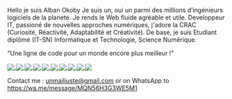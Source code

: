 
Hello je suis Alban Okoby
Je suis un, oui un parmi des millions d’ingénieurs logiciels de la planete. Je rends le Web fluide agréable et utile.
Developpeur IT, passioné de nouvelles approches numériques, j'adore la CRAC (Curiosité, Réactivité, Adaptabilité et Créativité). De base, je suis Etudiant diplômé (IT-SN) Informatique et Technologie, Science Numérique.

"Une ligne de code pour un monde encore plus meilleur !"

<a href="https://github.com/alban-okoby/alban-okoby">
  <img align="center" src="https://github-readme-stats.vercel.app/api?username=alban-okoby&theme=highcontrast&show_icons=true&count_private=true&show_owner=true" />
</a>
<a href="https://github.com/alban-okoby/alban-okoby">
  <img align="center" src="https://github-readme-stats.vercel.app/api/top-langs/?username=alban-okoby&theme=highcontrast&show_icons=true&hide=scss" />
</a>
<a href="https://github.com/alban-okoby/small-cauldron">
  <img align="center" src="https://github-readme-stats.vercel.app/api/pin/?username=alban-okoby&repo=small-cauldron" />
</a>
<a href="https://github.com/alban-okoby/mean-crud-app">
  <img align="center" src="https://github-readme-stats.vercel.app/api/pin/?username=alban-okoby&repo=mean-crud-app&theme=dark" />
 </a> 
<a href="https://github.com/alban-okoby/mimishop2">
  <img align="center" src="https://github-readme-stats.vercel.app/api/pin/?username=alban-okoby&repo=mimishop2" />
</a>
<a href="https://github.com/alban-okoby/portfolio_perso">
  <img align="center" src="https://github-readme-stats.vercel.app/api/pin/?username=alban-okoby&repo=portfolio_perso&theme=dark" />
</a>
<a href="https://github.com/alban-okoby/portfoliotp">
  <img align="center" src="https://github-readme-stats.vercel.app/api/pin/?username=alban-okoby&repo=portfoliotp" />
</a>
<a href="https://github.com/alban-okoby/e-cv">
  <img align="center" src="https://github-readme-stats.vercel.app/api/pin/?username=alban-okoby&repo=e-cv&theme=dark" />
</a>
<a href="https://github.com/alban-okoby/employeemanager">
  <img align="center" src="https://github-readme-stats.vercel.app/api/pin/?username=alban-okoby&repo=employeemanager" />
</a>
<a href="https://github.com/alban-okoby/employeeapp">
  <img align="center" src="https://github-readme-stats.vercel.app/api/pin/?username=alban-okoby&repo=employeeapp&theme=dark" />
</a>

Contact me : unmailjuste@gmail.com 
or on WhatsApp to
https://wa.me/message/MQN56H3G3WE5M1


